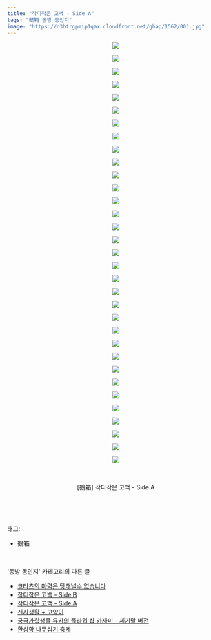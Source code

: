 ```yaml
---
title: "작디작은 고백 - Side A"
tags: "鵺箱 동방_동인지"
image: "https://d3htrgpmip1qax.cloudfront.net/ghap/1562/001.jpg"
---
```

<div class="article">
<p style="text-align: center; clear: none; float: none;"><img src="{{ site.imgserver5 }}/ghap/1562/001.jpg"/></p>
<p style="text-align: center; clear: none; float: none;"><img src="{{ site.imgserver5 }}/ghap/1562/002.jpg"/></p>
<p style="text-align: center; clear: none; float: none;"><img src="{{ site.imgserver5 }}/ghap/1562/003.jpg"/></p>
<p style="text-align: center; clear: none; float: none;"><img src="{{ site.imgserver5 }}/ghap/1562/004.jpg"/></p>
<p style="text-align: center; clear: none; float: none;"><img src="{{ site.imgserver5 }}/ghap/1562/005.jpg"/></p>
<p style="text-align: center; clear: none; float: none;"><img src="{{ site.imgserver5 }}/ghap/1562/006.jpg"/></p>
<p style="text-align: center; clear: none; float: none;"><img src="{{ site.imgserver5 }}/ghap/1562/007.jpg"/></p>
<p style="text-align: center; clear: none; float: none;"><img src="{{ site.imgserver5 }}/ghap/1562/008.jpg"/></p>
<p style="text-align: center; clear: none; float: none;"><img src="{{ site.imgserver5 }}/ghap/1562/009.jpg"/></p>
<p style="text-align: center; clear: none; float: none;"><img src="{{ site.imgserver5 }}/ghap/1562/010.jpg"/></p>
<p style="text-align: center; clear: none; float: none;"><img src="{{ site.imgserver5 }}/ghap/1562/011.jpg"/></p>
<p style="text-align: center; clear: none; float: none;"><img src="{{ site.imgserver5 }}/ghap/1562/012.jpg"/></p>
<p style="text-align: center; clear: none; float: none;"><img src="{{ site.imgserver5 }}/ghap/1562/013.jpg"/></p>
<p style="text-align: center; clear: none; float: none;"><img src="{{ site.imgserver5 }}/ghap/1562/014.jpg"/></p>
<p style="text-align: center; clear: none; float: none;"><img src="{{ site.imgserver5 }}/ghap/1562/015.jpg"/></p>
<p style="text-align: center; clear: none; float: none;"><img src="{{ site.imgserver5 }}/ghap/1562/016.jpg"/></p>
<p style="text-align: center; clear: none; float: none;"><img src="{{ site.imgserver5 }}/ghap/1562/017.jpg"/></p>
<p style="text-align: center; clear: none; float: none;"><img src="{{ site.imgserver5 }}/ghap/1562/018.jpg"/></p>
<p style="text-align: center; clear: none; float: none;"><img src="{{ site.imgserver5 }}/ghap/1562/019.jpg"/></p>
<p style="text-align: center; clear: none; float: none;"><img src="{{ site.imgserver5 }}/ghap/1562/020.jpg"/></p>
<p style="text-align: center; clear: none; float: none;"><img src="{{ site.imgserver5 }}/ghap/1562/021.jpg"/></p>
<p style="text-align: center; clear: none; float: none;"><img src="{{ site.imgserver5 }}/ghap/1562/022.jpg"/></p>
<p style="text-align: center; clear: none; float: none;"><img src="{{ site.imgserver5 }}/ghap/1562/023.jpg"/></p>
<p style="text-align: center; clear: none; float: none;"><img src="{{ site.imgserver5 }}/ghap/1562/024.jpg"/></p>
<p style="text-align: center; clear: none; float: none;"><img src="{{ site.imgserver5 }}/ghap/1562/025.jpg"/></p>
<p style="text-align: center; clear: none; float: none;"><img src="{{ site.imgserver5 }}/ghap/1562/026.jpg"/></p>
<p style="text-align: center; clear: none; float: none;"><img src="{{ site.imgserver5 }}/ghap/1562/027.jpg"/></p>
<p style="text-align: center; clear: none; float: none;"><img src="{{ site.imgserver5 }}/ghap/1562/028.jpg"/></p>
<p style="text-align: center; clear: none; float: none;"><img src="{{ site.imgserver5 }}/ghap/1562/029.jpg"/></p>
<p style="text-align: center; clear: none; float: none;"><img src="{{ site.imgserver5 }}/ghap/1562/030.jpg"/></p>
<p style="text-align: center; clear: none; float: none;"><img src="{{ site.imgserver5 }}/ghap/1562/031.jpg"/></p>
<p style="text-align: center; clear: none; float: none;"><img src="{{ site.imgserver5 }}/ghap/1562/032.jpg"/></p>
<p style="text-align: center; clear: none; float: none;"><img src="{{ site.imgserver5 }}/ghap/1562/033.jpg"/></p>
<p style="text-align: center; clear: none; float: none;"><br/></p>
<p style="text-align: center; clear: none; float: none;">[鵺箱] 작디작은 고백 - Side A</p>
<p><br/></p>
</div><br/>
<div class="tagTrail">
<p>태그: </p>
<ul>
<li>鵺箱</li>
</ul>
</div><br/>
<div class="another">
<p>'동방 동인지' 카테고리의 다른 글</p>
<ul>
<li><a href="/ghap_1564">코타츠의 마력은 당해낼수 없습니다</a></li>
<li><a href="/ghap_1563">작디작은 고백 - Side B</a></li>
<li><a href="/ghap_1562">작디작은 고백 - Side A</a></li>
<li><a href="/ghap_1561">신사생활 + 고양이</a></li>
<li><a href="/ghap_1560">궁극가학생물 유카의 플라워 샵 카자미 - 세기말 버전</a></li>
<li><a href="/ghap_1559">환상향 나무심기 축제</a></li>
</ul>
</div><br/>
<div class="cb_module cb_fluid">
<div class="cb_wrt cb_profile">
</div><!-- commentList close -->
</div><br/>
